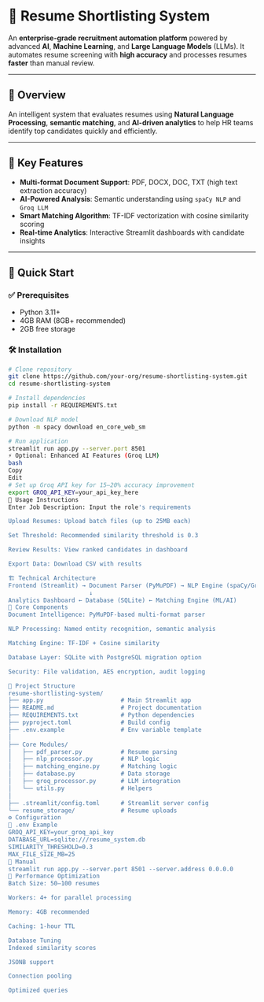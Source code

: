 # 🚀 Resume Shortlisting System

An **enterprise-grade recruitment automation platform** powered by advanced **AI**, **Machine Learning**, and **Large Language Models** (LLMs). It automates resume screening with **high accuracy** and processes resumes **faster** than manual review.

---

## 📌 Overview

An intelligent system that evaluates resumes using **Natural Language Processing**, **semantic matching**, and **AI-driven analytics** to help HR teams identify top candidates quickly and efficiently.

---

## 🔑 Key Features

- **Multi-format Document Support**: PDF, DOCX, DOC, TXT (high text extraction accuracy)
- **AI-Powered Analysis**: Semantic understanding using `spaCy NLP` and `Groq LLM`
- **Smart Matching Algorithm**: TF-IDF vectorization with cosine similarity scoring
- **Real-time Analytics**: Interactive Streamlit dashboards with candidate insights

---

## 🚀 Quick Start

### ✅ Prerequisites

- Python 3.11+
- 4GB RAM (8GB+ recommended)
- 2GB free storage

### 🛠️ Installation

```bash
# Clone repository
git clone https://github.com/your-org/resume-shortlisting-system.git
cd resume-shortlisting-system

# Install dependencies
pip install -r REQUIREMENTS.txt

# Download NLP model
python -m spacy download en_core_web_sm

# Run application
streamlit run app.py --server.port 8501
⚡ Optional: Enhanced AI Features (Groq LLM)
bash
Copy
Edit
# Set up Groq API key for 15–20% accuracy improvement
export GROQ_API_KEY=your_api_key_here
🧠 Usage Instructions
Enter Job Description: Input the role's requirements

Upload Resumes: Upload batch files (up to 25MB each)

Set Threshold: Recommended similarity threshold is 0.3

Review Results: View ranked candidates in dashboard

Export Data: Download CSV with results

🏗️ Technical Architecture
Frontend (Streamlit) → Document Parser (PyMuPDF) → NLP Engine (spaCy/Groq)
                       ↓
Analytics Dashboard ← Database (SQLite) ← Matching Engine (ML/AI)
🧩 Core Components
Document Intelligence: PyMuPDF-based multi-format parser

NLP Processing: Named entity recognition, semantic analysis

Matching Engine: TF-IDF + Cosine similarity

Database Layer: SQLite with PostgreSQL migration option

Security: File validation, AES encryption, audit logging

📁 Project Structure
resume-shortlisting-system/
├── app.py                      # Main Streamlit app
├── README.md                   # Project documentation
├── REQUIREMENTS.txt            # Python dependencies
├── pyproject.toml              # Build config
├── .env.example                # Env variable template
│
├── Core Modules/
│   ├── pdf_parser.py           # Resume parsing
│   ├── nlp_processor.py        # NLP logic
│   ├── matching_engine.py      # Matching logic
│   ├── database.py             # Data storage
│   ├── groq_processor.py       # LLM integration
│   └── utils.py                # Helpers
│
├── .streamlit/config.toml      # Streamlit server config
└── resume_storage/             # Resume uploads
⚙️ Configuration
🔧 .env Example
GROQ_API_KEY=your_groq_api_key
DATABASE_URL=sqlite:///resume_system.db
SIMILARITY_THRESHOLD=0.3
MAX_FILE_SIZE_MB=25
📡 Manual
streamlit run app.py --server.port 8501 --server.address 0.0.0.0
🚀 Performance Optimization
Batch Size: 50–100 resumes

Workers: 4+ for parallel processing

Memory: 4GB recommended

Caching: 1-hour TTL

Database Tuning
Indexed similarity scores

JSONB support

Connection pooling

Optimized queries
